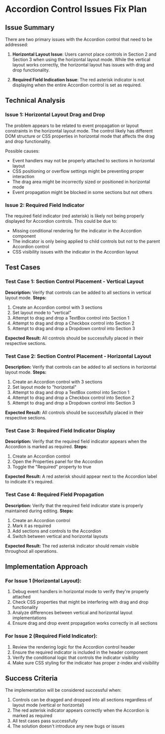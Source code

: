 # Accordion Control Issues Fix Plan

## Issue Summary

There are two primary issues with the Accordion control that need to be addressed:

1. **Horizontal Layout Issue**: Users cannot place controls in Section 2 and Section 3 when using the horizontal layout mode. While the vertical layout works correctly, the horizontal layout has issues with drag and drop functionality.

2. **Required Field Indication Issue**: The red asterisk indicator is not displaying when the entire Accordion control is set as required.

## Technical Analysis

### Issue 1: Horizontal Layout Drag and Drop

The problem appears to be related to event propagation or layout constraints in the horizontal layout mode. The control likely has different DOM structure or CSS properties in horizontal mode that affects the drag and drop functionality.

Possible causes:
- Event handlers may not be properly attached to sections in horizontal layout
- CSS positioning or overflow settings might be preventing proper interaction
- The drag area might be incorrectly sized or positioned in horizontal mode
- Event propagation might be blocked in some sections but not others

### Issue 2: Required Field Indicator

The required field indicator (red asterisk) is likely not being properly displayed for Accordion controls. This could be due to:
- Missing conditional rendering for the indicator in the Accordion component
- The indicator is only being applied to child controls but not to the parent Accordion control
- CSS visibility issues with the indicator in the Accordion layout

## Test Cases

### Test Case 1: Section Control Placement - Vertical Layout
**Description:** Verify that controls can be added to all sections in vertical layout mode.
**Steps:**
1. Create an Accordion control with 3 sections
2. Set layout mode to "vertical"
3. Attempt to drag and drop a TextBox control into Section 1
4. Attempt to drag and drop a Checkbox control into Section 2
5. Attempt to drag and drop a Dropdown control into Section 3

**Expected Result:** All controls should be successfully placed in their respective sections.

### Test Case 2: Section Control Placement - Horizontal Layout
**Description:** Verify that controls can be added to all sections in horizontal layout mode.
**Steps:**
1. Create an Accordion control with 3 sections
2. Set layout mode to "horizontal"
3. Attempt to drag and drop a TextBox control into Section 1
4. Attempt to drag and drop a Checkbox control into Section 2
5. Attempt to drag and drop a Dropdown control into Section 3

**Expected Result:** All controls should be successfully placed in their respective sections.

### Test Case 3: Required Field Indicator Display
**Description:** Verify that the required field indicator appears when the Accordion is marked as required.
**Steps:**
1. Create an Accordion control
2. Open the Properties panel for the Accordion
3. Toggle the "Required" property to true

**Expected Result:** A red asterisk should appear next to the Accordion label to indicate it's required.

### Test Case 4: Required Field Propagation
**Description:** Verify that the required field indicator state is properly maintained during editing.
**Steps:**
1. Create an Accordion control
2. Mark it as required
3. Add sections and controls to the Accordion
4. Switch between vertical and horizontal layouts

**Expected Result:** The red asterisk indicator should remain visible throughout all operations.

## Implementation Approach

### For Issue 1 (Horizontal Layout):
1. Debug event handlers in horizontal mode to verify they're properly attached
2. Check CSS properties that might be interfering with drag and drop functionality
3. Analyze differences between vertical and horizontal layout implementations
4. Ensure drag and drop event propagation works correctly in all sections

### For Issue 2 (Required Field Indicator):
1. Review the rendering logic for the Accordion control header
2. Ensure the required indicator is included in the header component
3. Verify the conditional logic that controls the indicator visibility
4. Make sure CSS styling for the indicator has proper z-index and visibility

## Success Criteria

The implementation will be considered successful when:

1. Controls can be dragged and dropped into all sections regardless of layout mode (vertical or horizontal)
2. The red asterisk indicator appears correctly when the Accordion is marked as required
3. All test cases pass successfully
4. The solution doesn't introduce any new bugs or issues
